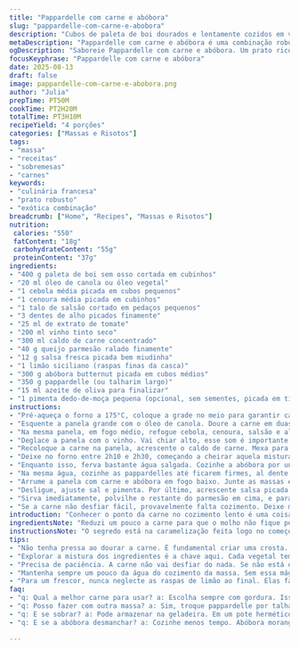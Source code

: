 ```yaml
---
title: "Pappardelle com carne e abóbora"
slug: "pappardelle-com-carne-e-abobora"
description: "Cubos de paleta de boi dourados e lentamente cozidos em vinho tinto com base de caldo, junto com legumes e abóbora butternut fervida, misturados a pappardelles al dente. Finalizado com um toque fresco de parmesão, salsa e raspas de limão, essa combinação cria um prato robusto, de textura aveludada e sabor complexo. O cozimento lento garante carne macia pronta para desfiar, enquanto o equilíbrio dos ingredientes traz notas terrosas e cítricas, equilibrando força e delicadeza."
metaDescription: "Pappardelle com carne e abóbora é uma combinação robusta que surpreende em textura e sabor. Prato ideal para momentos especiais."
ogDescription: "Saboreie Pappardelle com carne e abóbora. Um prato rico em sabores e texturas, perfeito para compartilhar! Venha descobrir o segredo dessa receita."
focusKeyphrase: "Pappardelle com carne e abóbora"
date: 2025-08-13
draft: false
image: pappardelle-com-carne-e-abobora.png
author: "Julia"
prepTime: PT50M
cookTime: PT2H20M
totalTime: PT3H10M
recipeYield: "4 porções"
categories: ["Massas e Risotos"]
tags:
- "massa"
- "receitas"
- "sobremesas"
- "carnes"
keywords:
- "culinária francesa"
- "prato robusto"
- "exótica combinação"
breadcrumb: ["Home", "Recipes", "Massas e Risotos"]
nutrition: 
 calories: "550"
 fatContent: "18g"
 carbohydrateContent: "55g"
 proteinContent: "37g"
ingredients:
- "400 g paleta de boi sem osso cortada em cubinhos"
- "20 ml óleo de canola ou óleo vegetal"
- "1 cebola média picada em cubos pequenos"
- "1 cenoura média picada em cubinhos"
- "1 talo de salsão cortado em pedaços pequenos"
- "3 dentes de alho picados finamente"
- "25 ml de extrato de tomate"
- "200 ml vinho tinto seco"
- "300 ml caldo de carne concentrado"
- "40 g queijo parmesão ralado finamente"
- "12 g salsa fresca picada bem miudinha"
- "1 limão siciliano (raspas finas da casca)"
- "300 g abóbora butternut picada em cubos médios"
- "350 g pappardelle (ou talharim largo)"
- "15 ml azeite de oliva para finalizar"
- "1 pimenta dedo-de-moça pequena (opcional, sem sementes, picada em tirinhas)"
instructions:
- "Pré-aqueça o forno a 175°C, coloque a grade no meio para garantir calor uniforme."
- "Esquente a panela grande com o óleo de canola. Doure a carne em duas etapas para evitar juntar água, tempere com sal e pimenta na hora. Retire e reserve num prato."
- "Na mesma panela, em fogo médio, refogue cebola, cenoura, salsão e alho até perceber os aromas ficarem intensos e os legumes perderem a rigidez — cerca de 3 min. Jogue o extrato de tomate, mexa rápido e deixe torrar levemente por 1 min para tirar o sabor cru."
- "Deglace a panela com o vinho. Vai chiar alto, esse som é importante, vai reduzir quase pela metade, concentrando sabor."
- "Recoloque a carne na panela, acrescente o caldo de carne. Mexa para combinar tudo antes de levar ao forno com a panela tampada. Assim a carne cozinha no próprio vapor, ficando macia sem ressecar."
- "Deixe no forno entre 2h10 e 2h30, começando a cheirar aquela mistura de carne e vinho que invade a cozinha. Parte da carne vai estar soltando do osso (se usar osso) ou se desfazendo com toque leve da colher de pau."
- "Enquanto isso, ferva bastante água salgada. Cozinhe a abóbora por uns 6 minutos — deve ficar macia, sem virar purê. Use escumadeira para ir direto para a panela da carne, misture com cuidado para não desmanchar demais."
- "Na mesma água, cozinhe as pappardelles até ficarem firmes, al dente. Guarde um pouco da água do cozimento, no mínimo 200 ml."
- "Arrume a panela com carne e abóbora em fogo baixo. Junte as massas escorridas. Adicione 120 ml da água reservada e metade do parmesão, misture com colher de pau, mexa até tudo se combinar e o molho grudar levemente nos fios. Se estiver seco, adicione mais água do cozimento aos poucos."
- "Desligue, ajuste sal e pimenta. Por último, acrescente salsa picada, as raspas de limão para aquele frescor que limpa o paladar e um fio de azeite para dar brilho e sabor."
- "Sirva imediatamente, polvilhe o restante do parmesão em cima, e para quem curte uma pitada de calor, espalhe a pimenta dedo-de-moça picada na hora."
- "Se a carne não desfiar fácil, provavelmente falta cozimento. Deixe mais tempo, sempre tampe e cheque a cada 20 min; paciência é essencial aqui."
introduction: "Conhecer o ponto da carne no cozimento lento é uma coisa que leva tempo, anos de tentativa. Cada forno, cada panela tem sua própria personalidade. Essa versão com pappardelle larga e abóbora traz textura, cor, sabor envolvente que surpreende. Não subestime o efeito das raspas de limão e do queijo juntos — trazem contraste que corta a gordura, evita monotonia no prato robusto. Aprendi a mexer com calma durante o último minuto, que isso ativa a liga natural da carne, do caldo e do queijo, formando aquela camada cremosa grudada na mão da colher. Fundamental para um prato que não escorre melado. No fim, é um equilíbrio entre força e leveza."
ingredientsNote: "Reduzi um pouco a carne para que o molho não fique pesado demais; substituí óleo vegetal por canola pela neutralidade e aroma mais limpo. Tirei a quantidade de vinho para não atrofiar o sabor original da carne, mas nada impede usar um vinho tinto brasileiro, de porte médio, para dar um toque local na receita. A pimenta dedo-de-moça adiciona um contraste inesperado que eleva o prato sem roubar atenção. Pode trocar a abóbora butternut por abóbora moranga, mais comum no Brasil, só ajuste o tempo de cozimento conforme a textura — moranga costuma cozinhar mais rápido."
instructionsNote: "O segredo está na caramelização feita logo no começo, tanto da carne quanto dos legumes, que criam uma base de sabor complexa. Se não ficar dourado ali, o molho nunca será saboroso. Recomendo usar uma panela de fundo grosso e tampada no forno para manter a umidade ideal. No fim, sempre gosto de reservar água do cozimento da massa — ela é importante para ajustar a cremosidade do prato, evitando que fique pesado demais com óleo ou queijo. O tempo de forno varia conforme o corte de carne e forno, mas a melhor forma de saber o ponto é observar a soltura da carne ao toque. Mexa as massas rápido, vinte segundos, com as mãos na massa que isso ajuda distribuir o molho melhor. E uma pitada de pimenta fresca faz milagres pro sabor inesquecível."
tips:
- "Não tenha pressa ao dourar a carne. É fundamental criar uma crosta. O cheiro da carne caramelizando é essencial. Isso também intensifica o sabor. Se apressar, corre o risco de apenas cozinhar, e não dourar."
- "Explorar a mistura dos ingredientes é a chave aqui. Cada vegetal tem seu tempo de cozimento. Venha a sentir os aromas ao refogar. A cebola deve ficar quase transparente. A cenoura deve murchar. Se os legumes não soltarem aroma, não basta o sabor."
- "Precisa de paciência. A carne não vai desfiar do nada. Se não está derretendo, volte ao forno e ajuste a temperatura. Não tenha medo de manter por mais tempo. Sempre cheque e mantenha coberta. Isso garante umidade."
- "Mantenha sempre um pouco da água do cozimento da massa. Sem essa mágica, o molho pode ficar seco. Use essa água para soltar os sabores. A textura fica mais sedosa, não emborrachada. Ajuste aos poucos. Sempre mais é melhor."
- "Para um frescor, nunca neglecte as raspas de limão ao final. Elas fazem diferença. Quebram o peso do prato. Testei sem e não foi a mesma coisa. E a salsa fresca adiciona aquele charme na apresentação."
faq:
- "q: Qual a melhor carne para usar? a: Escolha sempre com gordura. Isso dá sabor e maciez. Paleta é ótima. Pode usar peito também. Mas precisa de mais tempo."
- "q: Posso fazer com outra massa? a: Sim, troque pappardelle por talharim ou outra larga. O tempo de cozimento muda. Verifique o ponto."
- "q: E se sobrar? a: Pode armazenar na geladeira. Em um pote hermético, até 3 dias. Pode congelar também, até 1 mês. Ao aquecer, adicione um pouco de água."
- "q: E se a abóbora desmanchar? a: Cozinhe menos tempo. Abóbora moranga cozinha mais rápido. Mas fique atento, não quer purê. Sinta a textura."

---
```

